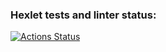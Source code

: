 ### Hexlet tests and linter status:
[![Actions Status](https://github.com/phoenix-85/java-project-61/actions/workflows/hexlet-check.yml/badge.svg)](https://github.com/phoenix-85/java-project-61/actions)